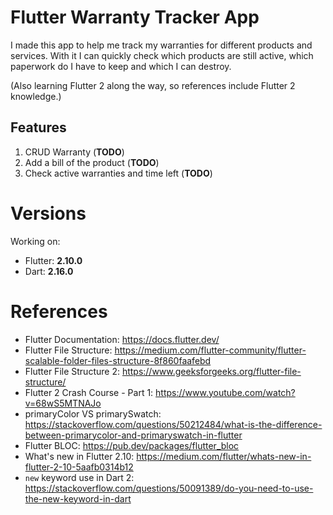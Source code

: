 # Flutter Warranty Tracker App

I made this app to help me track my warranties for different products and services.
With it I can quickly check which products are still active, which paperwork do I have to keep and which I can destroy.

(Also learning Flutter 2 along the way, so references include Flutter 2 knowledge.)

## Features
1. CRUD Warranty (**TODO**)
2. Add a bill of the product (**TODO**)
3. Check active warranties and time left (**TODO**)

# Versions

Working on:
- Flutter: **2.10.0**
- Dart: **2.16.0**


# References

- Flutter Documentation: https://docs.flutter.dev/
- Flutter File Structure: https://medium.com/flutter-community/flutter-scalable-folder-files-structure-8f860faafebd
- Flutter File Structure 2: https://www.geeksforgeeks.org/flutter-file-structure/
- Flutter 2 Crash Course - Part 1: https://www.youtube.com/watch?v=68wS5MTNAJo
- primaryColor VS primarySwatch: https://stackoverflow.com/questions/50212484/what-is-the-difference-between-primarycolor-and-primaryswatch-in-flutter
- Flutter BLOC: https://pub.dev/packages/flutter_bloc
- What's new in Flutter 2.10: https://medium.com/flutter/whats-new-in-flutter-2-10-5aafb0314b12
- `new` keyword use in Dart 2: https://stackoverflow.com/questions/50091389/do-you-need-to-use-the-new-keyword-in-dart